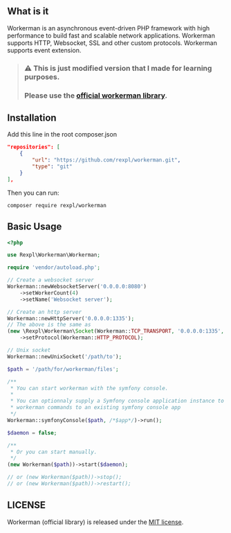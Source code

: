 ## What is it
Workerman is an asynchronous event-driven PHP framework with high performance to build fast and scalable network applications. 
Workerman supports HTTP, Websocket, SSL and other custom protocols. 
Workerman supports event extension.

> ### :warning: This is just modified version that I made for learning purposes.
> ### Please use the [official workerman library](https://github.com/walkor/workerman).

## Installation

Add this line in the root composer.json

```json
"repositories": [
    {
        "url": "https://github.com/rexpl/workerman.git",
        "type": "git"
    }
],
```

Then you can run:

```
composer require rexpl/workerman
```

## Basic Usage

```php
<?php

use Rexpl\Workerman\Workerman;

require 'vendor/autoload.php';

// Create a websocket server
Workerman::newWebsocketServer('0.0.0.0:8080')
    ->setWorkerCount(4)
    ->setName('Websocket server');

// Create an http server
Workerman::newHttpServer('0.0.0.0:1335');
// The above is the same as
(new \Rexpl\Workerman\Socket(Workerman::TCP_TRANSPORT, '0.0.0.0:1335', []))
    ->setProtocol(Workerman::HTTP_PROTOCOL);

// Unix socket
Workerman::newUnixSocket('/path/to');

$path = '/path/for/workerman/files';

/**
 * You can start workerman with the symfony console.
 * 
 * You can optionnaly supply a Symfony console application instance to simply add the
 * workerman commands to an existing symfony console app
 */
Workerman::symfonyConsole($path, /*$app*/)->run();

$daemon = false;

/**
 * Or you can start manually.
 */
(new Workerman($path))->start($daemon);

// or (new Workerman($path))->stop();
// or (new Workerman($path))->restart();
```


## LICENSE

Workerman (official library) is released under the [MIT license](https://github.com/walkor/workerman/blob/master/MIT-LICENSE.txt).
